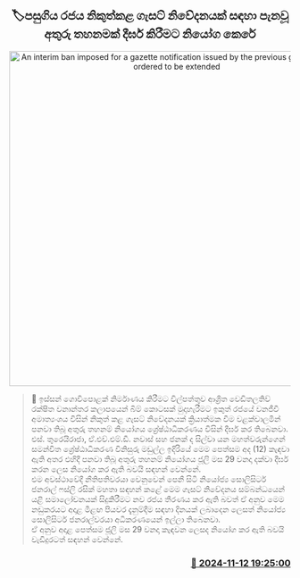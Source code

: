 <p align='center'><b><h2 align='center' title='An interim ban imposed for a gazette notification issued by the previous government is ordered to be extended'>🏷පසුගිය රජය නිකුත්කළ ගැසට් නිවේදනයක් සඳහා පැනවූ අතුරු තහනමක් දීර්ඝ කිරීමට නියෝග කෙරේ</h2></b></p>
<p align='center'><img src='https://helakuru.sgp1.cdn.digitaloceanspaces.com/esana/images/lib/court-gg.jpg' width='600' alt='An interim ban imposed for a gazette notification issued by the previous government is ordered to be extended'></p>

>📝 ඉස්සන් ගොවිපොළක් නිර්මාණය කිරීමට විල්පත්තුව ආශ්‍රිත වෙඩිතලතිව් රක්ෂිත වනාන්තර කලාපයෙන් බිම් කොටසක් මුදාහැරීමට ඉකුත් රජයේ වනජීවී අමාත්‍යංශය විසින් නිකුත් කළ ගැසට් නිවේදනයක් ක්‍රියාත්මක වීම වළක්වාලමින් පනවා තිබූ අතුරු තහනම් නියෝගය ශ්‍රේෂ්ඨාධිකරණය විසින් දීර්ඝ කර තිබෙනවා.<br>එස්. තුරෙයිරාජා, ඒ.එච්.එම්.ඩී. නවාස් සහ ජනක් ද සිල්වා යන මහත්වරුන්ගෙන් සමන්විත ශ්‍රේෂ්ඨාධිකරණ විනිසුරු මඩුල්ල ඉදිරියේ මෙම පෙත්සම අද (12) කැඳවා ඇති අතර එහිදී පනවා තිබූ අතුරු තහනම් නියෝගය ජූලි මස 29 වනදා දක්වා දීර්ඝ කරන ලෙස නියෝග කර ඇති බවයි සඳහන් වෙන්නේ.<br>එම අවස්ථාවේදී නීතිපතිවරයා වෙනුවෙන් පෙනී සිටි නියෝජ්‍ය සොලිසිටර් ජනරාල් ෆස්ලි රසික් මහතා සඳහන් කළේ මෙම ගැසට් නිවේදනය සම්බන්ධයෙන් යළි සමාලෝචනයක් සිදුකිරීමට නව රජය තීරණය කර ඇති බවත් ඒ අනුව මෙම නඩුකරයට අදාළ මීළඟ පියවර දැනුම්දීම සඳහා දිනයක් ලබාදෙන ලෙසත් නියෝජ්‍ය සොලිසිටර් ජනරාල්වරයා අධිකරණයෙන් ඉල්ලා තිබෙනවා.<br>ඒ අනුව අදාළ පෙත්සම ජූලි මස 29 වනදා කැඳවන ලෙසද නියෝග කර ඇති බවයි වැඩිදුරටත් සඳහන් වෙන්නේ. <br>

<h3 align='right'><a href='https://www.helakuru.lk/esana/p/104972/'>📅 2024-11-12 19:25:00</a></h3>
